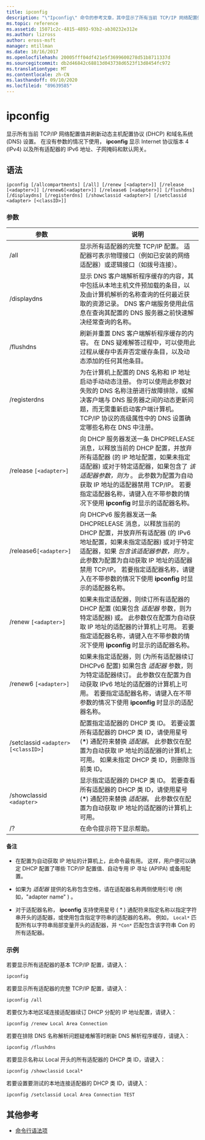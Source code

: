 ```yaml
---
title: ipconfig
description: "\"Ipconfig\" 命令的参考文章，其中显示了所有当前 TCP/IP 网络配置值并刷新动态主机配置协议 (DHCP) 和域名系统 (DNS) 设置。"
ms.topic: reference
ms.assetid: 15071c2c-4815-4893-93b2-ab30232e312e
ms.author: lizross
author: eross-msft
manager: mtillman
ms.date: 10/16/2017
ms.openlocfilehash: 20005fff04df421e5f3699600278d51b8711337d
ms.sourcegitcommit: db2d46842c68813d043738d6523f13d8454fc972
ms.translationtype: MT
ms.contentlocale: zh-CN
ms.lasthandoff: 09/10/2020
ms.locfileid: "89639585"
---
```

# <a name="ipconfig"></a>ipconfig

显示所有当前 TCP/IP 网络配置值并刷新动态主机配置协议 (DHCP) 和域名系统 (DNS) 设置。 在没有参数的情况下使用， **ipconfig** 显示 Internet 协议版本 4 (IPv4) 以及所有适配器的 IPv6 地址、子网掩码和默认网关。

## <a name="syntax"></a>语法

```
ipconfig [/allcompartments] [/all] [/renew [<adapter>]] [/release [<adapter>]] [/renew6[<adapter>]] [/release6 [<adapter>]] [/flushdns] [/displaydns] [/registerdns] [/showclassid <adapter>] [/setclassid <adapter> [<classID>]]
```

### <a name="parameters"></a>参数

| 参数 | 说明 |
| --------- | ----------- |
| /all | 显示所有适配器的完整 TCP/IP 配置。 适配器可表示物理接口（例如已安装的网络适配器）或逻辑接口（如拨号连接）。 |
| /displaydns | 显示 DNS 客户端解析程序缓存的内容，其中包括从本地主机文件预加载的条目，以及由计算机解析的名称查询的任何最近获取的资源记录。 DNS 客户端服务使用此信息在查询其配置的 DNS 服务器之前快速解决经常查询的名称。 |
| /flushdns | 刷新并重置 DNS 客户端解析程序缓存的内容。 在 DNS 疑难解答过程中，可以使用此过程从缓存中丢弃否定缓存条目，以及动态添加的任何其他条目。 |
| /registerdns | 为在计算机上配置的 DNS 名称和 IP 地址启动手动动态注册。 你可以使用此参数对失败的 DNS 名称注册进行故障排除，或解决客户端与 DNS 服务器之间的动态更新问题，而无需重新启动客户端计算机。 TCP/IP 协议的高级属性中的 DNS 设置确定哪些名称在 DNS 中注册。 |
| /release `[<adapter>]` | 向 DHCP 服务器发送一条 DHCPRELEASE 消息，以释放当前的 DHCP 配置，并放弃所有适配器 (的 IP 地址配置，如果未指定适配器) 或对于特定适配器，如果包含了 *该适配器参数，则为* 。 此参数为配置为自动获取 IP 地址的适配器禁用 TCP/IP。 若要指定适配器名称，请键入在不带参数的情况下使用 **ipconfig** 时显示的适配器名称。 |
| /release6`[<adapter>]` | 向 DHCPv6 服务器发送一条 DHCPRELEASE 消息，以释放当前的 DHCP 配置，并放弃所有适配器 (的 IPv6 地址配置，如果未指定适配器) 或对于特定适配器，如果 *包含该适配器参数，则为* 。 此参数为配置为自动获取 IP 地址的适配器禁用 TCP/IP。 若要指定适配器名称，请键入在不带参数的情况下使用 **ipconfig** 时显示的适配器名称。 |
| /renew `[<adapter>]` | 如果未指定适配器，则续订所有适配器的 DHCP 配置 (如果包含 *适配器* 参数，则为特定适配器) 或。 此参数仅在配置为自动获取 IP 地址的适配器的计算机上可用。 若要指定适配器名称，请键入在不带参数的情况下使用 **ipconfig** 时显示的适配器名称。 |
| /renew6 `[<adapter>]` | 如果未指定适配器，则 (为所有适配器续订 DHCPv6 配置) 如果包含 *适配器* 参数，则为特定适配器续订。 此参数仅在配置为自动获取 IPv6 地址的适配器的计算机上可用。 若要指定适配器名称，请键入在不带参数的情况下使用 **ipconfig** 时显示的适配器名称。 |
| /setclassid `<adapter>[<classID>]` | 配置指定适配器的 DHCP 类 ID。 若要设置所有适配器的 DHCP 类 ID，请使用星号 (**&#42;**) 通配符来替换 *适配器*。 此参数仅在配置为自动获取 IP 地址的适配器的计算机上可用。 如果未指定 DHCP 类 ID，则删除当前类 ID。 |
| /showclassid `<adapter>` | 显示指定适配器的 DHCP 类 ID。 若要查看所有适配器的 DHCP 类 ID，请使用星号 (**&#42;**) 通配符来替换 *适配器*。 此参数仅在配置为自动获取 IP 地址的适配器的计算机上可用。 |
| /? | 在命令提示符下显示帮助。 |

#### <a name="remarks"></a>备注

- 在配置为自动获取 IP 地址的计算机上，此命令最有用。 这样，用户便可以确定 DHCP 配置了哪些 TCP/IP 配置值、自动专用 IP 寻址 (APIPA) 或备用配置。

- 如果为 *适配器* 提供的名称包含空格，请在适配器名称两侧使用引号 (例如，"adapter name" ) 。

- 对于适配器名称， **ipconfig** 支持使用星号 ( * ) 通配符来指定名称以指定字符串开头的适配器，或使用包含指定字符串的适配器的名称。 例如， `Local*` 匹配所有以字符串局部变量开头的适配器，并 `*Con*` 匹配包含该字符串 Con 的所有适配器。

### <a name="examples"></a>示例

若要显示所有适配器的基本 TCP/IP 配置，请键入：

```
ipconfig
```

若要显示所有适配器的完整 TCP/IP 配置，请键入：

```
ipconfig /all
```

若要仅为本地区域连接适配器续订 DHCP 分配的 IP 地址配置，请键入：

```
ipconfig /renew Local Area Connection
```

若要在排除 DNS 名称解析问题疑难解答时刷新 DNS 解析程序缓存，请键入：

```
ipconfig /flushdns
```

若要显示名称以 Local 开头的所有适配器的 DHCP 类 ID，请键入：

```
ipconfig /showclassid Local*
```

若要设置要测试的本地连接适配器的 DHCP 类 ID，请键入：

```
ipconfig /setclassid Local Area Connection TEST
```

## <a name="additional-references"></a>其他参考

- [命令行语法项](command-line-syntax-key.md)
